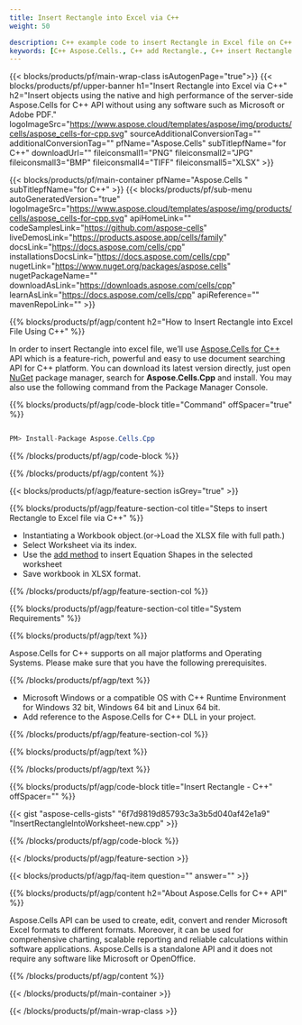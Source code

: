 ```yaml
---
title: Insert Rectangle into Excel via C++ 
weight: 50

description: C++ example code to insert Rectangle in Excel file on C++ Runtime Environment for Windows 32 bit, Windows 64 bit and Linux 64 bit.
keywords: [C++ Aspose.Cells., C++ add Rectangle., C++ insert Rectangle., C++ create Rectangle]
---
```


{{< blocks/products/pf/main-wrap-class isAutogenPage="true">}}
{{< blocks/products/pf/upper-banner h1="Insert Rectangle into Excel via C++" h2="Insert objects using  the native and high performance of the server-side Aspose.Cells for C++ API without using any software such as Microsoft or Adobe PDF." logoImageSrc="https://www.aspose.cloud/templates/aspose/img/products/cells/aspose_cells-for-cpp.svg" sourceAdditionalConversionTag="" additionalConversionTag="" pfName="Aspose.Cells" subTitlepfName="for C++" downloadUrl="" fileiconsmall1="PNG" fileiconsmall2="JPG" fileiconsmall3="BMP" fileiconsmall4="TIFF" fileiconsmall5="XLSX" >}}

{{< blocks/products/pf/main-container pfName="Aspose.Cells " subTitlepfName="for C++" >}}
{{< blocks/products/pf/sub-menu autoGeneratedVersion="true" logoImageSrc="https://www.aspose.cloud/templates/aspose/img/products/cells/aspose_cells-for-cpp.svg" apiHomeLink="" codeSamplesLink="https://github.com/aspose-cells" liveDemosLink="https://products.aspose.app/cells/family" docsLink="https://docs.aspose.com/cells/cpp" installationsDocsLink="https://docs.aspose.com/cells/cpp" nugetLink="https://www.nuget.org/packages/aspose.cells" nugetPackageName="" downloadAsLink="https://downloads.aspose.com/cells/cpp" learnAsLink="https://docs.aspose.com/cells/cpp" apiReference="" mavenRepoLink="" >}}

{{% blocks/products/pf/agp/content h2="How to Insert Rectangle into Excel File Using C++" %}}

 In order to insert Rectangle into excel file, we’ll use
 [Aspose.Cells for C++](https://products.aspose.com/cells/cpp) 
 API which is a feature-rich, powerful and easy to use document searching API for C++ platform. You can download its latest version directly, just open
 [NuGet](https://www.nuget.org/packages/aspose.cells) 
 package manager, search for
 **Aspose.Cells.Cpp** 
 and install. You may also use the following command from the Package Manager Console.

{{% blocks/products/pf/agp/code-block title="Command" offSpacer="true" %}}

```cs

PM> Install-Package Aspose.Cells.Cpp

```

{{% /blocks/products/pf/agp/code-block %}}

{{% /blocks/products/pf/agp/content %}}

{{< blocks/products/pf/agp/feature-section isGrey="true" >}}

{{% blocks/products/pf/agp/feature-section-col title="Steps to insert Rectangle to Excel file via C++" %}}

+  Instantiating a Workbook object.(or->Load the XLSX file with full path.)
+  Select Worksheet via its index.
+  Use the [add method](https://reference.aspose.com/cells/cpp/aspose.cells.drawing/shapecollection/addrectangle/) to insert Equation Shapes in the selected worksheet
+  Save workbook in XLSX format.

{{% /blocks/products/pf/agp/feature-section-col %}}

{{% blocks/products/pf/agp/feature-section-col title="System Requirements" %}}

{{% blocks/products/pf/agp/text %}}

 Aspose.Cells for C++ supports on all major platforms and Operating Systems. Please make sure that you have the following prerequisites.

{{% /blocks/products/pf/agp/text %}}

-  Microsoft Windows or a compatible OS with C++ Runtime Environment for Windows 32 bit, Windows 64 bit and Linux 64 bit.
-  Add reference to the Aspose.Cells for C++ DLL in your project.

{{% /blocks/products/pf/agp/feature-section-col %}}

{{% blocks/products/pf/agp/text %}}


{{% /blocks/products/pf/agp/text %}}

{{% blocks/products/pf/agp/code-block title="Insert Rectangle - C++" offSpacer="" %}}

{{< gist "aspose-cells-gists" "6f7d9819d85793c3a3b5d040af42e1a9" "InsertRectangleIntoWorksheet-new.cpp" >}}

{{% /blocks/products/pf/agp/code-block %}}


{{< /blocks/products/pf/agp/feature-section >}}

{{< blocks/products/pf/agp/faq-item question="" answer="" >}}


{{% blocks/products/pf/agp/content h2="About Aspose.Cells for C++ API" %}}

Aspose.Cells API can be used to create, edit, convert and render Microsoft Excel formats to different formats. Moreover, it can be used for comprehensive charting, scalable reporting and reliable calculations within software applications. Aspose.Cells is a standalone API and it does not require any software like Microsoft or OpenOffice.  

{{% /blocks/products/pf/agp/content %}}


{{< /blocks/products/pf/main-container >}}
    
{{< /blocks/products/pf/main-wrap-class >}}
